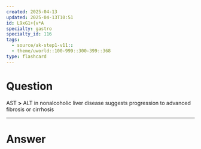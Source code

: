 ```yaml
---
created: 2025-04-13
updated: 2025-04-13T10:51
id: L9xG1+{v*A
specialty: gastro
specialty_id: 116
tags:
  - source/ak-step1-v11::
  - theme/uworld::100-999::300-399::368
type: flashcard
---
```


# Question
AST **>** ALT in nonalcoholic liver disease suggests progression to advanced fibrosis or cirrhosis

---

# Answer
